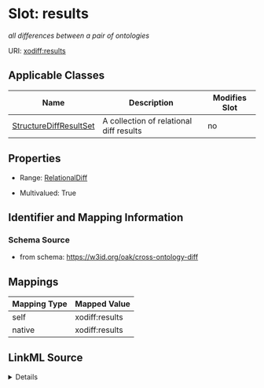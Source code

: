 

# Slot: results


_all differences between a pair of ontologies_





URI: [xodiff:results](https://w3id.org/oak/cross-ontology-diff/results)



<!-- no inheritance hierarchy -->





## Applicable Classes

| Name | Description | Modifies Slot |
| --- | --- | --- |
| [StructureDiffResultSet](StructureDiffResultSet.md) | A collection of relational diff results |  no  |







## Properties

* Range: [RelationalDiff](RelationalDiff.md)

* Multivalued: True





## Identifier and Mapping Information







### Schema Source


* from schema: https://w3id.org/oak/cross-ontology-diff




## Mappings

| Mapping Type | Mapped Value |
| ---  | ---  |
| self | xodiff:results |
| native | xodiff:results |




## LinkML Source

<details>
```yaml
name: results
description: all differences between a pair of ontologies
from_schema: https://w3id.org/oak/cross-ontology-diff
rank: 1000
alias: results
owner: StructureDiffResultSet
domain_of:
- StructureDiffResultSet
range: RelationalDiff
multivalued: true
inlined: true

```
</details>